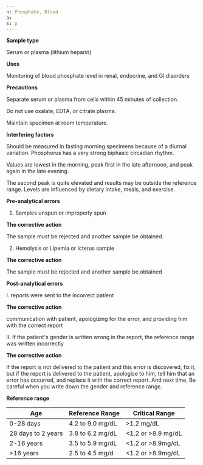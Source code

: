 ```yaml
---
n: Phosphate, Blood
a: 
s: p
---
```




__Sample type__

Serum or plasma (lithium heparin)

__Uses__

Monitoring of blood phosphate level in renal, endocrine, and GI disorders

__Precautions__ 

Separate serum or plasma from cells within 45 minutes of collection.

Do not use oxalate, EDTA, or citrate plasma.

Maintain specimen at room temperature.

__Interfering factors__

Should be measured in fasting morning specimens because of a diurnal variation. Phosphorus has a very strong biphasic circadian rhythm. 

Values are lowest in the morning, peak first in the late afternoon, and peak again in the late evening. 

The second peak is quite elevated and results may be outside the reference range. Levels are influenced by dietary intake, meals, and exercise. 

__Pre-analytical errors__

1.	Samples unspun or improperly spun

__The corrective action__

The sample must be rejected and another sample be obtained.

2.	Hemolysis or Lipemia or Icterus sample

__The corrective action__

 The sample must be rejected and another sample be obtained


__Post-analytical errors__

I.	reports were sent to the incorrect patient

__The corrective action__

communication with patient, apologizing for the error, and providing him with the correct report

II.	If the patient's gender is written wrong in the report, the reference range was written incorrectly

__The corrective action__

If the report is not delivered to the patient and this error is discovered, fix it, but if the report is delivered to the patient, apologise to him, tell him that an error has occurred, and replace it with the correct report. And next time, Be careful when you write down the gender and reference range.

__Reference range__

|     Age                    |     Reference Range     |     Critical Range        |
|----------------------------|-------------------------|---------------------------|
|     0-28 days              |     4.2 to 9.0 mg/dL    |     >1.2 mg/dL            |
|     28 days to 2 years     |     3.8 to 6.2 mg/dL    |     <1.2 or >8.9 mg/dL    |
|     2-16 years             |     3.5 to 5.9 mg/dL    |     <1.2 or >8.9mg/dL     |
|     >16 years              |     2.5 to 4.5 mg/d     |     <1.2 or >8.9mg/dL     |